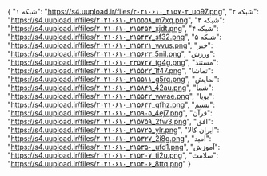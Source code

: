 {
  "شبکه ۱": "https://s4.uupload.ir/files/۲۰۲۱۰۶۱۰_۲۱۵۷۰۲_uo97.png",
  "شبکه ۲": "https://s4.uupload.ir/files/۲۰۲۱۰۶۱۰_۲۱۵۵۵۸_m7xq.png",
  "شبکه ۳": "https://s4.uupload.ir/files/۲۰۲۱۰۶۱۰_۲۱۵۴۵۴_xjdt.png",
  "شبکه ۴": "https://s4.uupload.ir/files/۲۰۲۱۰۶۱۰_۲۱۵۴۳۷_sf32.png",
  "شبکه ۵": "https://s4.uupload.ir/files/۲۰۲۱۰۶۱۰_۲۱۵۴۲۱_wvus.png",
  "خبر": "https://s4.uupload.ir/files/۲۰۲۱۰۶۱۰_۲۱۵۶۲۳_5nil.png",
  "ورزش": "https://s4.uupload.ir/files/۲۰۲۱۰۶۱۰_۲۳۵۷۲۷_tg4g.png",
  "مستند": "https://s4.uupload.ir/files/۲۰۲۱۰۶۱۰_۲۱۵۵۲۲_1f47.png",
  "تماشا": "https://s4.uupload.ir/files/۲۰۲۱۰۶۱۰_۲۱۵۵۱۱_g5rq.png",
  "نمایش": "https://s4.uupload.ir/files/۲۰۲۱۰۶۱۰_۲۱۵۸۴۹_42au.png",
  "شما": "https://s4.uupload.ir/files/۲۰۲۱۰۶۱۰_۲۱۵۵۴۲_wwae.png",
  "پویا": "https://s4.uupload.ir/files/۲۰۲۱۰۶۱۰_۲۱۵۶۴۴_qfhz.png",
  "نسیم": "https://s4.uupload.ir/files/۲۰۲۱۰۶۱۰_۲۱۵۹۰۵_4ej7.png",
  "قرآن": "https://s4.uupload.ir/files/۲۰۲۱۰۶۱۰_۲۱۵۷۵۹_2fw3.png",
  "افق": "https://s4.uupload.ir/files/۲۰۲۱۰۶۱۰_۲۱۵۷۲۵_ylr.png",
  "ایران کالا": "https://s4.uupload.ir/files/۲۰۲۱۰۶۱۰_۲۱۵۳۲۷_2i8g.png",
  "امید": "https://s4.uupload.ir/files/۲۰۲۱۰۶۱۰_۲۱۵۳۵۰_ufd1.png",
  "آموزش": "https://s4.uupload.ir/files/۲۰۲۱۰۶۱۰_۲۱۵۳۰۷_ti2u.png",
  "سلامت": "https://s4.uupload.ir/files/۲۰۲۱۰۶۱۰_۲۱۵۴۰۶_8ttq.png"
}
